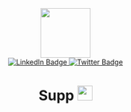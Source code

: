 <div id="header" align="center">
  <img src="https://media.giphy.com/media/QuDgW7dXQfCZiWVXD4/giphy.gif" width="100"/>
  <div id="badges">
    <a href="https://www.linkedin.com/in/elioralatri95/">
      <img src="https://img.shields.io/badge/LinkedIn-blue?style=plastic&logo=linkedin&logoColor=white" alt="LinkedIn Badge"/>
    </a>
    <a href="https://twitter.com/Hobotoro">
      <img src="https://img.shields.io/badge/Twitter-blue?style=plastic&logo=twitter&logoColor=white" alt="Twitter Badge"/>
    </a>
  </div>
<h1>
  Supp
  <img src="https://media.giphy.com/media/3oKIPePUxr83vL7Bsc/giphy.gif" width="30px"/>
</h1>
</div>
